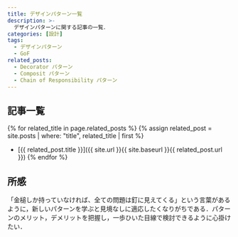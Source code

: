 ```yaml
---
title: デザインパターン一覧
description: >-
  デザインパターンに関する記事の一覧．
categories: [設計]
tags:
  - デザインパターン
  - GoF
related_posts:
  - Decorator パターン
  - Composit パターン
  - Chain of Responsibility パターン
---
```


## 記事一覧
{% for related_title in page.related_posts %}
  {% assign related_post = site.posts | where: "title", related_title | first %}
  - [{{ related_post.title }}]({{ site.url }}{{ site.baseurl }}{{ related_post.url }})
{% endfor %}


## 所感

「金槌しか持っていなければ、全ての問題は釘に見えてくる」という言葉があるように，新しいパターンを学ぶと見境なしに適応したくなりがちである．パターンのメリット，デメリットを把握し，一歩ひいた目線で検討できるように心掛けたい．